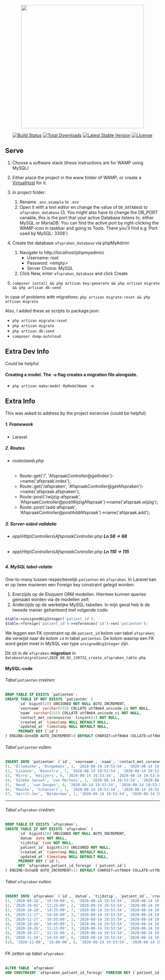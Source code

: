 <p align="center"><a href="https://laravel.com" target="_blank"><img src="https://raw.githubusercontent.com/laravel/art/master/logo-lockup/5%20SVG/2%20CMYK/1%20Full%20Color/laravel-logolockup-cmyk-red.svg" width="400"></a></p>

<p align="center">
<a href="https://travis-ci.org/laravel/framework"><img src="https://travis-ci.org/laravel/framework.svg" alt="Build Status"></a>
<a href="https://packagist.org/packages/laravel/framework"><img src="https://poser.pugx.org/laravel/framework/d/total.svg" alt="Total Downloads"></a>
<a href="https://packagist.org/packages/laravel/framework"><img src="https://poser.pugx.org/laravel/framework/v/stable.svg" alt="Latest Stable Version"></a>
<a href="https://packagist.org/packages/laravel/framework"><img src="https://poser.pugx.org/laravel/framework/license.svg" alt="License"></a>
</p>

## Serve
1. Choose a software stack (these instructions are for WAMP using MySQL)
2. Either place the project in the www folder of WAMP; or create a [VirtualHost](http://codedecode.co.in/blog/wordpress/set-up-virtual-host-with-wamp/) for it.
3. In project folder:
    1. Rename `.env.example` to `.env`
    2. Open it with a text editor en change the value of `DB_DATABASE` to `afspraken_database`
    (3. You might also have to change the DB_PORT variable, this is the port that your active Database listens to, either MySQL or MariaDB. You can find the active port by right-clicking the WAMP-icon in taskbar and going to Tools. There you'll find e.g 'Port used by MySQL: 3306')
    
4. Create the database `afspraken_database` via phpMyAdmin
    1. Navigate to http://localhost/phpmyadmin/
        - Username: root
        - Password: \<empty\>
        - Server Choice: MySQL
    2. Click New, enter `afspraken_database` and click Create  
    
5. `composer install && php artisan key:generate && php artisan migrate && php artisan db:seed`

In case of problems with migrations: `php artisan migrate:reset && php artisan migrate`

Also, I added these as scripts to package.json:
- `php artisan migrate:reset`
- `php artisan migrate`
- `php artisan db:seed`
- `composer dump-autoload`

## Extra Dev Info
Could be helpful

#### Creating a model. The `-m` flag creates a migration file alongside.
- `php artisan make:model MyModelName -m`

## Extra Info
This was asked to address by the project excercise (could be helpful)

##### 1. Framework
- Laravel

##### 2. Routes
- ###### routes\web.php
    - Route::get('/', 'AfspraakController@getIndex')->name('afspraak.index');
    - Route::get('/afspraken', 'AfspraakController@getAfspraken')->name('afspraak.afspraken');
    - Route::post('/wijzig-afspraak', 'AfspraakController@postWijzigAfspraak')->name('afspraak.wijzig');
    - Route::post('/add-afspraak', 'AfspraakController@postAddAfspraak')->name('afspraak.add');

##### 3. Server-sided validatie
- ###### app\Http\Controllers\AfspraakController.php **Ln 58 -> 68**
- ###### app\Http\Controllers\AfspraakController.php **Ln 110 -> 115**

##### 4. MySQL tabel-relatie
One-to-many tussen respectievelijk `patienten` en `afspraken`.
In Laravel kan er op twee manieren een Foreign key constraint gelegd worden:
1. Enerzijds op de Eloquent ORM modellen. Hiermee kunnen queries gemaakt worden via de modellen zelf;
2. Anderzijds op de werkelijke MySQL-tabellen.
In mijn geval heb ik de tweede manier gehanteerd met volgende code:

```php
$table->unsignedBigInteger('patient_id');
$table->foreign('patient_id')->references('id')->on('patienten');
```
We leggen een FK constraint op de `patient_id` kolom van tabel `afspraken`; die verwijst naar de kolom `id` in tabel `patienten`. De kolom waarop een FK word gezet moet in MySQL van type `unsignedBigInteger` zijn.

Dit zit in de `afspraken`-**migration** in `database\migrations\2020_08_02_130731_create_afspraken_table.php`

#### MySQL-code

###### Tabel `patienten` creëren:
```sql
DROP TABLE IF EXISTS `patienten`;
CREATE TABLE IF NOT EXISTS `patienten` (
      `id` bigint(20) UNSIGNED NOT NULL AUTO_INCREMENT,
      `voornaam` varchar(255) COLLATE utf8mb4_unicode_ci NOT NULL,
      `naam` varchar(255) COLLATE utf8mb4_unicode_ci NOT NULL,
      `contact_met_coronavirus` tinyint(1) NOT NULL,
      `created_at` timestamp NULL DEFAULT NULL,
      `updated_at` timestamp NULL DEFAULT NULL,
      PRIMARY KEY (`id`)
) ENGINE=InnoDB AUTO_INCREMENT=8 DEFAULT CHARSET=utf8mb4 COLLATE=utf8mb4_unicode_ci;
```

###### Tabel `patienten` vullen:
```sql
INSERT INTO `patienten` (`id`, `voornaam`, `naam`, `contact_met_coronavirus`, `created_at`, `updated_at`) VALUES
(1, 'Ellemieke', 'Dingemans', 1, '2020-08-14 19:53:54', '2020-08-14 19:53:54'),
(2, 'Lisanne', 'Boonstra', 1, '2020-08-14 19:53:54', '2020-08-14 19:53:54'),
(3, 'Mirre', 'Keijzers', 0, '2020-08-14 19:53:54', '2020-08-14 19:53:54'),
(4, 'Dineke Jansen', 'van Martens', 1, '2020-08-14 19:53:54', '2020-08-14 19:53:54'),
(5, 'Noud', 'van Dongen', 0, '2020-08-14 19:53:54', '2020-08-14 19:53:54'),
(6, 'Maaike', 'Schansert', 1, '2020-08-14 19:53:54', '2020-08-14 19:53:54'),
(7, 'Gerrit-Jan', 'Belderman', 1, '2020-08-14 19:53:54', '2020-08-14 19:53:54');
```

---

###### Tabel `afspraken` creëren:
```sql
DROP TABLE IF EXISTS `afspraken`;
CREATE TABLE IF NOT EXISTS `afspraken` (
      `id` bigint(20) UNSIGNED NOT NULL AUTO_INCREMENT,
      `datum` date NOT NULL,
      `tijdstip` time NOT NULL,
      `patient_id` bigint(20) UNSIGNED NOT NULL,
      `created_at` timestamp NULL DEFAULT NULL,
      `updated_at` timestamp NULL DEFAULT NULL,
      PRIMARY KEY (`id`),
      KEY `afspraken_patient_id_foreign` (`patient_id`)
) ENGINE=InnoDB AUTO_INCREMENT=11 DEFAULT CHARSET=utf8mb4 COLLATE=utf8mb4_unicode_ci;
```

###### Tabel `afspraken` vullen:
```sql
INSERT INTO `afspraken` (`id`, `datum`, `tijdstip`, `patient_id`, `created_at`, `updated_at`) VALUES
(1, '2020-08-18', '19:59:00', 6, '2020-08-14 19:53:54', '2020-08-14 19:53:54'),
(2, '2020-10-02', '13:25:00', 2, '2020-08-14 19:53:54', '2020-08-14 19:53:54'),
(3, '2020-10-28', '14:35:00', 7, '2020-08-14 19:53:54', '2020-08-14 19:53:54'),
(4, '2020-11-17', '14:50:00', 3, '2020-08-14 19:53:54', '2020-08-14 19:53:54'),
(5, '2020-11-27', '16:55:00', 1, '2020-08-14 19:53:54', '2020-08-14 19:53:54'),
(6, '2020-10-20', '10:45:00', 5, '2020-08-14 19:53:54', '2020-08-14 19:53:54'),
(7, '2020-10-26', '11:15:00', 3, '2020-08-14 19:53:54', '2020-08-14 19:53:54'),
(8, '2020-10-27', '12:25:00', 4, '2020-08-14 19:53:54', '2020-08-14 19:53:54'),
(9, '2020-11-19', '14:55:00', 6, '2020-08-14 19:53:54', '2020-08-14 19:53:54'),
(10, '2020-12-08', '16:00:00', 6, '2020-08-14 19:53:54', '2020-08-14 19:53:54');
```

###### FK zetten op tabel `afspraken`:
```sql
ALTER TABLE `afspraken`
ADD CONSTRAINT `afspraken_patient_id_foreign` FOREIGN KEY (`patient_id`) REFERENCES `patienten` (`id`);
```
